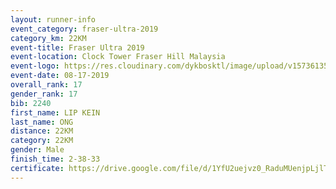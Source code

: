 ```yaml
---
layout: runner-info 
event_category: fraser-ultra-2019 
category_km: 22KM 
event-title: Fraser Ultra 2019 
event-location: Clock Tower Fraser Hill Malaysia 
event-logo: https://res.cloudinary.com/dykbosktl/image/upload/v1573613535/Logo/logo_mfst7w.jpg
event-date: 08-17-2019 
overall_rank: 17
gender_rank: 17
bib: 2240
first_name: LIP KEIN
last_name: ONG
distance: 22KM
category: 22KM
gender: Male
finish_time: 2-38-33
certificate: https://drive.google.com/file/d/1YfU2uejvz0_RaduMUenjpLjlTUD5LiZr/view?usp=sharing
---
```

